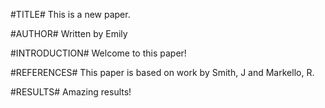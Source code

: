 #TITLE#
This is a new paper. 

#AUTHOR#
Written by Emily

#INTRODUCTION#
Welcome to this paper!

#REFERENCES#
This paper is based on work by Smith, J and Markello, R. 

#RESULTS# 
Amazing results! 
